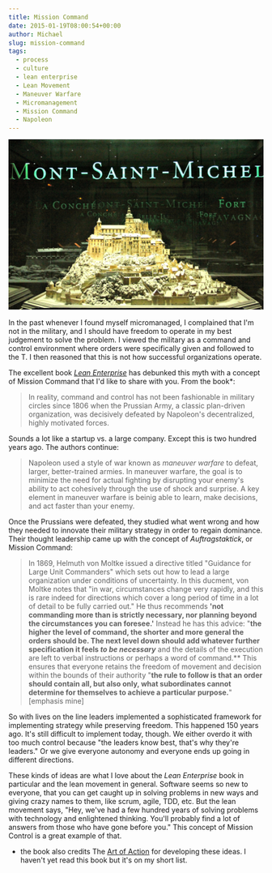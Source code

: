 ```yaml
---
title: Mission Command
date: 2015-01-19T08:00:54+00:00
author: Michael
slug: mission-command
tags:
  - process
  - culture
  - lean enterprise
  - Lean Movement
  - Maneuver Warfare
  - Micromanagement
  - Mission Command
  - Napoleon
---
```

<div class="full-width">
  <img src="/images/feature-mission-command.jpg" alt="Mission Command" />
</div>

In the past whenever I found myself micromanaged, I complained that I'm not in the military, and I should have freedom to operate in my best judgement to solve the problem. I viewed the military as a command and control environment where orders were specifically given and followed to the T. I then reasoned that this is not how successful organizations operate.

The excellent book _[Lean Enterprise](http://amzn.to/1zGXBeP)_ has debunked this myth with a concept of Mission Command that I'd like to share with you. From the book*:

> In reality, command and control has not been fashionable in military circles since 1806 when the Prussian Army, a classic plan-driven organization, was decisively defeated by Napoleon's decentralized, highly motivated forces.

Sounds a lot like a startup vs. a large company. Except this is two hundred years ago. The authors continue:

> Napoleon used a style of war known as _maneuver warfare_ to defeat, larger, better-trained armies. In maneuver warfare, the goal is to minimize the need for actual fighting by disrupting your enemy's ability to act cohesively through the use of shock and surprise. A key element in maneuver warfare is beinig able to learn, make decisions, and act faster than your enemy.

Once the Prussians were defeated, they studied what went wrong and how they needed to innovate their military strategy in order to regain dominance. Their thought leadership came up with the concept of _Auftragstaktick_, or Mission Command:

> In 1869, Helmuth von Moltke issued a directive titled "Guidance for Large Unit Commanders" which sets out how to lead a large organization under conditions of uncertainty. In this ducment, von Moltke notes that "in war, circumstances change very rapidly, and this is rare indeed for directions which cover a long period of time in a lot of detail to be fully carried out." He thus recommends  **'not commanding more than is strictly necessary, nor planning beyond the circumstances you can foresee.'** Instead he has this advice: "**the higher the level of command, the shorter and more general the orders should be. The next level down should add whatever further specification it feels _to be necessary_** and the details of the execution are left to verbal instructions or perhaps a word of command.** This ensures that everyone retains the freedom of movement and decision within the bounds of their authority "**the rule to follow is that an order should contain all, but also only, what subordinates cannot determine for themselves to achieve a particular purpose.**" [emphasis mine]

So with lives on the line leaders implemented a sophisticated framework for implementing strategy while preserving freedom. This happened 150 years ago. It's still difficult to implement today, though. We either overdo it with too much control because "the leaders know best, that's why they're leaders." Or we give everyone autonomy and everyone ends up going in different directions.

These kinds of ideas are what I love about the _Lean Enterprise_ book in particular and the lean movement in general. Software seems so new to everyone, that you can get caught up in solving problems in new ways and giving crazy names to them, like scrum, agile, TDD, etc. But the lean movement says, "Hey, we've had a few hundred years of solving problems with technology and enlightened thinking. You'll probably find a lot of answers from those who have gone before you." This concept of Mission Control is a great example of that.

* the book also credits The [Art of Action](http://amzn.to/1Hdelfn) for developing these ideas. I haven't yet read this book but it's on my short list.
